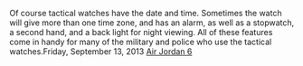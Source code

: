 Of course tactical watches have the date and time. Sometimes the watch will give more than one time zone, and has an alarm, as well as a stopwatch, a second hand, and a back light for night viewing. All of these features come in handy for many of the military and police who use the tactical watches.Friday, September 13, 2013
 <a href="http://www.jewellrealestateagency.com/uploads/jpshoponline.asp?cheap=products-c169.html" title="Air Jordan 6">Air Jordan 6</a>
